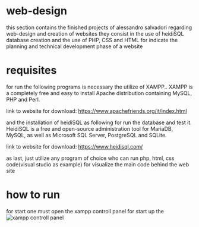 # web-design

this section contains the finished projects of alessandro salvadori regarding web-design and creation of websites
they consist in the use of heidiSQL database creation and the use of PHP, CSS and HTML 
for indicate the planning and technical development phase of a website 



# requisites

for run the following programs is necessary the utilize of XAMPP..
XAMPP is a completely free and easy to install Apache distribution containing MySQL, PHP and Perl.

link to website for download: https://www.apachefriends.org/it/index.html

and the installation of heidiSQL as following for run the database and test it.
HeidiSQL is a free and open-source administration tool for MariaDB, MySQL, as well as Microsoft SQL Server, PostgreSQL and SQLite.

link to website for download: https://www.heidisql.com/

as last, just utilize any program of choice who can run php, html, css code(visual studio as example) for visualize the main code behind the web site

# how to run

for start one must open the xampp controll panel for start up the 
![xampp controll panel](https://images.javatpoint.com/tutorial/xampp/images/xampp-control-panel12.png)
